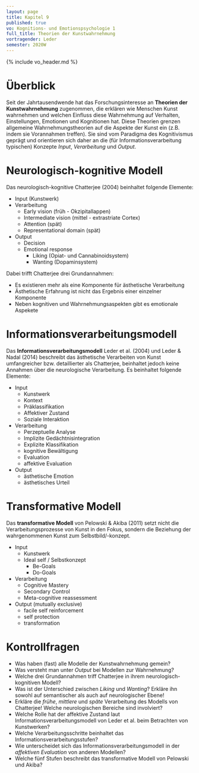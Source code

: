 ```yaml
---
layout: page
title: Kapitel 9
published: true
vo: Kognitions- und Emotionspsychologie 1
full_title: Theorien der Kunstwahrnehmung
vortragender: Leder
semester: 2020W
---
```


{% include vo_header.md %}

# Überblick

Seit der Jahrtausendwende hat das Forschungsinteresse an **Theorien der Kunstwahrnehmung** zugenommen, die erklären wie Menschen Kunst wahrnehmen und welchen Einfluss diese Wahrnehmung auf Verhalten, Einstellungen, Emotionen und Kognitionen hat. Diese Theorien grenzen allgemeine Wahrnehmungstheorien auf die Aspekte der Kunst ein (z.B. indem sie Vorannahmen treffen). Sie sind vom Paradigma des Kognitivismus geprägt und orientieren sich daher an die (für Informationsverarbeitung typischen) Konzepte _Input_, _Verarbeitung_ und _Output_.

# Neurologisch-kognitive Modell

Das neurologisch-kognitive Chatterjee (2004) beinhaltet folgende Elemente:

* Input (Kunstwerk)
* Verarbeitung
  * Early vision (früh - Okzipitallappen)
  * Intermediate vision (mittel - extrastriate Cortex)
  * Attention (spät)
  * Representational domain (spät)
* Output
  * Decision
  * Emotional response
    * Liking (Opiat- und Cannabinoidsystem)
    * Wanting (Dopaminsystem)

Dabei trifft Chatterjee drei Grundannahmen:

* Es existieren mehr als eine Komponente für ästhetische Verarbeitung
* Ästhetische Erfahrung ist nicht das Ergebnis einer einzelner Komponente
* Neben kognitiven und Wahrnehmungsaspekten gibt es emotionale Aspekete

# Informationsverarbeitungsmodell

Das **Informationsverarbeitungsmodell** Leder et al. (2004) und Leder & Nadal (2014) beschreibt das ästhetische Verarbeiten von Kunst umfangreicher bzw. detaillierter als Chatterjee, beinhaltet jedoch keine Annahmen über die neurologische Verarbeitung. Es beinhaltet folgende Elemente:

* Input
  * Kunstwerk
  * Kontext
  * Präklassifikation
  * Affektiver Zustand
  * Soziale Interaktion
* Verarbeitung
  * Perzeptuelle Analyse
  * Implizite Gedächtnisintegration
  * Explizite Klassifikation
  * kognitive Bewältigung
  * Evaluation
  * affektive Evaluation
* Output
  * ästhetische Emotion
  * ästhetisches Urteil

# Transformative Modell

Das **transformative Modell** von Pelowski & Akiba (2011) setzt nicht die Verarbeitungsprozesse von Kunst in den Fokus, sondern die Beziehung der wahrgenommenen Kunst zum Selbstbild/-konzept.

* Input
  * Kunstwerk
  * Ideal self / Selbstkonzept
    * Be-Goals
    * Do-Goals
* Verarbeitung
  * Cognitive Mastery
  * Secondary Control
  * Meta-cognitive reassessment
* Output (mutually exclusive)
  * facile self reinforcement
  * self protection
  * transformation

# Kontrollfragen

* Was haben (fast) alle Modelle der Kunstwahrnehmung gemein?
* Was versteht man unter _Output_ bei Modellen zur Wahrnehmung?
* Welche drei Grundannahmen triff Chatterjee in ihrem neurologisch-kognitiven Modell?
* Was ist der Unterschied zwischen _Liking_ und _Wanting_? Erkläre ihn sowohl auf semantischer als auch auf neurologischer Ebene!
* Erkläre die _frühe_, _mittlere_ und _späte_ Verarbeitung des Modells von Chatterjee! Welche neurologischen Bereiche sind involviert?
* Welche Rolle hat der affektive Zustand laut Informationsverarbeitungsmodell von Leder et al. beim Betrachten von Kunstwerken?
* Welche Verarbeitungsschritte beinhaltet das Informationsverarbeitungsstufen?
* Wie unterscheidet sich das Informationsverarbeitungsmodell in der _affektiven Evaluation_ von anderen Modellen?
* Welche fünf Stufen beschreibt das transformative Modell von Pelowski und Akiba?
